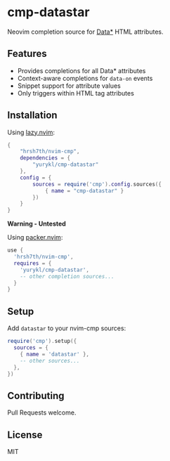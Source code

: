 # cmp-datastar

Neovim completion source for [Data*](https://data-star.dev/) HTML attributes.

## Features

- Provides completions for all Data* attributes
- Context-aware completions for `data-on` events
- Snippet support for attribute values
- Only triggers within HTML tag attributes

## Installation

Using [lazy.nvim](https://github.com/folke/lazy.nvim):

```lua
{
    "hrsh7th/nvim-cmp",
    dependencies = {
        "yurykl/cmp-datastar"
    },
    config = {
        sources = require('cmp').config.sources({
            { name = "cmp-datastar" }
        })
    }
}
```
**Warning - Untested**

Using [packer.nvim](https://github.com/wbthomason/packer.nvim):

```lua
use {
  'hrsh7th/nvim-cmp',
  requires = {
    'yurykl/cmp-datastar',
    -- other completion sources...
  }
}
```

## Setup

Add `datastar` to your nvim-cmp sources:

```lua
require('cmp').setup({
  sources = {
    { name = 'datastar' },
    -- other sources...
  },
})
```

## Contributing
Pull Requests welcome.

## License

MIT
